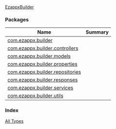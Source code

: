 [EzappxBuilder](./index.md)

### Packages

| Name | Summary |
|---|---|
| [com.ezappx.builder](com.ezappx.builder/index.md) |  |
| [com.ezappx.builder.controllers](com.ezappx.builder.controllers/index.md) |  |
| [com.ezappx.builder.models](com.ezappx.builder.models/index.md) |  |
| [com.ezappx.builder.properties](com.ezappx.builder.properties/index.md) |  |
| [com.ezappx.builder.repositories](com.ezappx.builder.repositories/index.md) |  |
| [com.ezappx.builder.responses](com.ezappx.builder.responses/index.md) |  |
| [com.ezappx.builder.services](com.ezappx.builder.services/index.md) |  |
| [com.ezappx.builder.utils](com.ezappx.builder.utils/index.md) |  |

### Index

[All Types](alltypes/index.md)